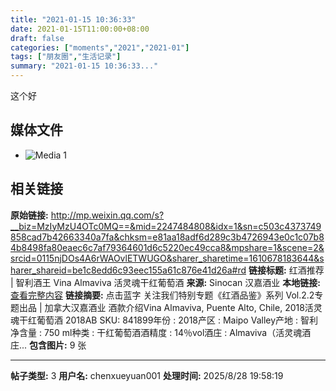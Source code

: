 ```yaml
---
title: "2021-01-15 10:36:33"
date: 2021-01-15T11:00:00+08:00
draft: false
categories: ["moments","2021","2021-01"]
tags: ["朋友圈","生活记录"]
summary: "2021-01-15 10:36:33..."
---
```


这个好

## 媒体文件

- ![Media 1](/Moments/photos/2021-01-15/202101151036330.jpg)

## 相关链接

**原始链接:** http://mp.weixin.qq.com/s?__biz=MzIyMzU4OTc0MQ==&mid=2247484808&idx=1&sn=c503c4373749858cad7b42663340a7fa&chksm=e81aa18adf6d289c3b4726943e0c1c07b84b8498fa80eaec6c7af79364601d6c5220ec49cca8&mpshare=1&scene=2&srcid=0115njDOs4A6rWAOvlETWUGO&sharer_sharetime=1610678183644&sharer_shareid=be1c8edd6c93eec155a61c876e41d26a#rd
**链接标题:** 红酒推荐 | 智利酒王 Vina Almaviva 活灵魂干红葡萄酒
**来源:** Sinocan 汉嘉酒业
**本地链接:** [查看完整内容](/link_content/2021/01/2021-01-15-1/link_content/)
**链接摘要:** 点击蓝字 关注我们特别专题《红酒品鉴》系列 Vol.2.2专题出品 | 加拿大汉嘉酒业 酒款介绍Vina Almaviva, Puente Alto, Chile, 2018活灵魂干红葡萄酒 2018AB SKU: 841899年份 : 2018产区 : Maipo Valley产地 : 智利净含量 : 750 ml种类 : 干红葡萄酒酒精度 : 14％vol酒庄 : Almaviva（活灵魂酒庄...
**包含图片:** 9 张

---

**帖子类型:** 3
**用户名:** chenxueyuan001
**处理时间:** 2025/8/28 19:58:19